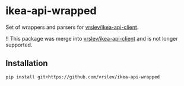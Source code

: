 # ikea-api-wrapped

Set of wrappers and parsers for [vrslev/ikea-api-client](https://github.com/vrslev/ikea-api-client).

‼️ This package was merge into [vrslev/ikea-api-client](https://github.com/vrslev/ikea-api-client) and is not longer supported.


## Installation

```bash
pip install git+https://github.com/vrslev/ikea-api-wrapped
```
